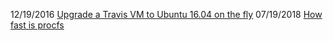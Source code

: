 12/19/2016 [Upgrade a Travis VM to Ubuntu 16.04 on the fly](/travis-kexec-criu)
07/19/2018 [How fast is procfs](/how-fast-is-procfs)
